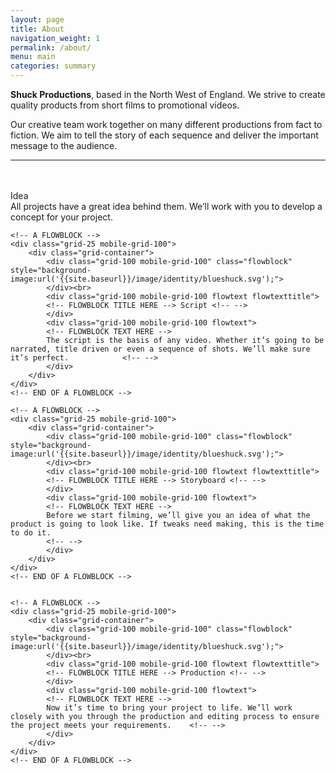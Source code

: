 ```yaml
---
layout: page
title: About
navigation_weight: 1
permalink: /about/
menu: main
categories: summary
---
```


**Shuck Productions**, based in the North West of England. We strive to create quality products from short films to promotional videos.

Our creative team work together on many different productions from fact to fiction. We aim to tell the story of each sequence and deliver the important message to the audience.

<div class="grid-container">
<hr><br>
	<!-- A FLOWBLOCK -->
	<div class="grid-25 mobile-grid-100">
		<div class="grid-container">
			<div class="grid-100 mobile-grid-100" class="flowblock" style="background-image:url('{{site.baseurl}}/image/identity/blueshuck.svg');">
			</div><br>
			<div class="grid-100 mobile-grid-100 flowtext flowtexttitle">
			<!-- FLOWBLOCK TITLE HERE --> Idea <!-- -->
			</div>
			<div class="grid-100 mobile-grid-100 flowtext">
		    <!-- FLOWBLOCK TEXT HERE -->
			All projects have a great idea behind them. We’ll work with you to develop a concept for your project.
		   	<!-- -->
			</div>
		</div>
	</div>
	<!-- END OF A FLOWBLOCK -->


	<!-- A FLOWBLOCK -->
	<div class="grid-25 mobile-grid-100">
		<div class="grid-container">
			<div class="grid-100 mobile-grid-100" class="flowblock" style="background-image:url('{{site.baseurl}}/image/identity/blueshuck.svg');">
			</div><br>
			<div class="grid-100 mobile-grid-100 flowtext flowtexttitle">
			<!-- FLOWBLOCK TITLE HERE --> Script <!-- -->
			</div>
			<div class="grid-100 mobile-grid-100 flowtext">
		    <!-- FLOWBLOCK TEXT HERE -->
			The script is the basis of any video. Whether it’s going to be narrated, title driven or even a sequence of shots. We’ll make sure it’s perfect.		    <!-- -->
			</div>
		</div>
	</div>
	<!-- END OF A FLOWBLOCK -->

	<!-- A FLOWBLOCK -->
	<div class="grid-25 mobile-grid-100">
		<div class="grid-container">
			<div class="grid-100 mobile-grid-100" class="flowblock" style="background-image:url('{{site.baseurl}}/image/identity/blueshuck.svg');">
			</div><br>
			<div class="grid-100 mobile-grid-100 flowtext flowtexttitle">
			<!-- FLOWBLOCK TITLE HERE --> Storyboard <!-- -->
			</div>
			<div class="grid-100 mobile-grid-100 flowtext">
		    <!-- FLOWBLOCK TEXT HERE -->
		    Before we start filming, we’ll give you an idea of what the product is going to look like. If tweaks need making, this is the time to do it.
		    <!-- -->
			</div>
		</div>
	</div>
	<!-- END OF A FLOWBLOCK -->


	<!-- A FLOWBLOCK -->
	<div class="grid-25 mobile-grid-100">
		<div class="grid-container">
			<div class="grid-100 mobile-grid-100" class="flowblock" style="background-image:url('{{site.baseurl}}/image/identity/blueshuck.svg');">
			</div><br>
			<div class="grid-100 mobile-grid-100 flowtext flowtexttitle">
			<!-- FLOWBLOCK TITLE HERE --> Production <!-- -->
			</div>
			<div class="grid-100 mobile-grid-100 flowtext">
		    <!-- FLOWBLOCK TEXT HERE -->
			Now it’s time to bring your project to life. We’ll work closely with you through the production and editing process to ensure the project meets your requirements.    <!-- -->
			</div>
		</div>
	</div>
	<!-- END OF A FLOWBLOCK -->






